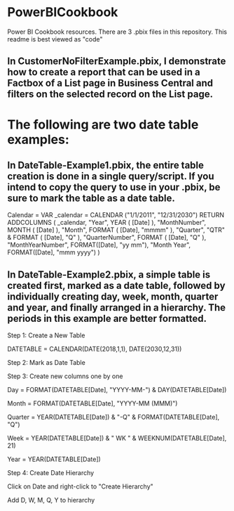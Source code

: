 # PowerBICookbook
Power BI Cookbook resources. There are 3 .pbix files in this repository. This readme is best viewed as "code"

## In CustomerNoFilterExample.pbix, I demonstrate how to create a report that can be used in a Factbox of a List page in Business Central and filters on the selected record on the List page.

# The following are two date table examples: 

## In DateTable-Example1.pbix, the entire table creation is done in a single query/script. If you intend to copy the query to use in your .pbix, be sure to mark the table as a date table.

Calendar = 
VAR _calendar =
	CALENDAR ("1/1/2011", "12/31/2030")
RETURN
	ADDCOLUMNS (
		_calendar,
		"Year", YEAR ( [Date] ),
		"MonthNumber", MONTH ( [Date] ),
		"Month", FORMAT ( [Date], "mmmm" ),
		"Quarter", "QTR" & FORMAT ( [Date], "Q" ),
		"QuarterNumber", FORMAT ( [Date], "Q" ),
		"MonthYearNumber", FORMAT([Date], "yy mm"),
		"Month Year", FORMAT([Date], "mmm yyyy")
)

## In DateTable-Example2.pbix, a simple table is created first, marked as a date table, followed by individually creating day, week, month, quarter and year, and finally arranged in a hierarchy. The periods in this example are better formatted.

Step 1: Create a New Table

DATETABLE = 
CALENDAR(DATE(2018,1,1), DATE(2030,12,31))

Step 2: Mark as Date Table

Step 3: Create new columns one by one

Day = FORMAT(DATETABLE[Date], "YYYY-MM-") & DAY(DATETABLE[Date])

Month = FORMAT(DATETABLE[Date], "YYYY-MM (MMM)")

Quarter = YEAR(DATETABLE[Date]) & "-Q" & FORMAT(DATETABLE[Date], "Q")

Week = YEAR(DATETABLE[Date]) & " WK " & WEEKNUM(DATETABLE[Date], 21)

Year = YEAR(DATETABLE[Date])

Step 4: Create Date Hierarchy

Click on Date and right-click to "Create Hierarchy"

Add D, W, M, Q, Y to hierarchy

